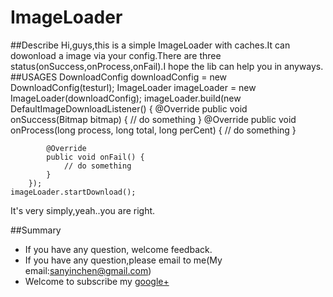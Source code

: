 # ImageLoader
##Describe 
Hi,guys,this is a simple ImageLoader with caches.It can dowonload a image via your config.There are three status(onSuccess,onProcess,onFail).I hope the lib can help you in anyways. 
##USAGES
	DownloadConfig downloadConfig = new DownloadConfig(testurl);
	ImageLoader imageLoader = new ImageLoader(downloadConfig);
	imageLoader.build(new DefaultImageDownloadListener() {
            @Override
            public void onSuccess(Bitmap bitmap) {
                // do something
            }
            @Override
            public void onProcess(long process, long total, long perCent) {
                // do something
            }
            
            @Override
            public void onFail() {
                // do something
            }
        });
	imageLoader.startDownload();
	
It's very simply,yeah..you are right.

##Summary  
* If you have any question, welcome feedback.
* If you have any question,please email to me(My email:sanyinchen@gmail.com)
* Welcome to subscribe my [google+](https://plus.google.com/u/0/100465464266192894461)  
